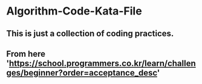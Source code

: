 # Algorithm-Code-Kata-File

## This is just a collection of coding practices.
## From here 'https://school.programmers.co.kr/learn/challenges/beginner?order=acceptance_desc'
